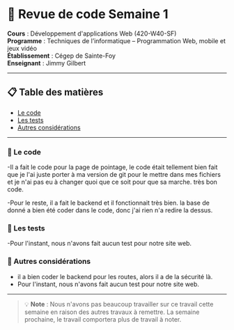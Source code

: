 # 🧪 Revue de code Semaine 1

**Cours** : Développement d'applications Web (420-W40-SF)  
**Programme** : Techniques de l’informatique – Programmation Web, mobile et jeux vidéo  
**Établissement** : Cégep de Sainte-Foy  
**Enseignant** : Jimmy Gilbert  

---

## 📋 Table des matières

   - [Le code](#le-code)
   - [Les tests](#les-tests)
   - [Autres considérations](#autres-considérations)

---

### 📄 Le code

-Il a fait le code pour la page de pointage, le code était tellement bien fait que je l'ai juste porter à ma version de git pour le mettre dans mes fichiers et je n'ai pas eu à changer quoi que ce soit pour que sa marche. très bon code.

-Pour le reste, il a fait le backend et il fonctionnait très bien. la base de donné a bien été coder dans le code, donc j'ai rien n'a redire la dessus.

### 🧪 Les tests

-Pour l'instant, nous n'avons fait aucun test pour notre site web. 

### 🔐 Autres considérations

- il a bien coder le backend pour les routes, alors il a de la sécurité là.
- Pour l'instant, nous n'avons fait aucun test pour notre site web. 

---

> 💡 **Note** : Nous n'avons pas beaucoup travailler sur ce travail cette semaine en raison des autres travaux à remettre. La semaine prochaine, le travail comportera plus de travail à noter. 
